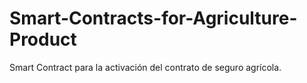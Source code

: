 # Smart-Contracts-for-Agriculture-Product
Smart Contract para la activación del contrato de seguro agrícola.
